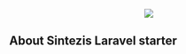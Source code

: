 <p align="center"><img src="http://www.sintezis.co/img/sintezis.jpg"></p>


## About Sintezis Laravel starter



